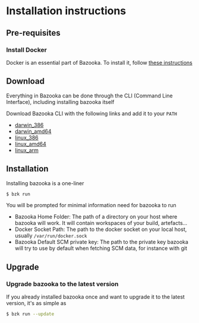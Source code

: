 # Installation instructions

## Pre-requisites

### Install Docker

Docker is an essential part of Bazooka. To install it, follow [these instructions](https://docs.docker.com/installation/)

## Download

Everything in Bazooka can be done through the CLI (Command Line Interface), including installing bazooka itself

Download Bazooka CLI with the following links and add it to your `PATH`

* [darwin_386](https://bintray.com/artifact/download/bazooka/bazooka/bzk_darwin_386/bzk)
* [darwin_amd64](https://bintray.com/artifact/download/bazooka/bazooka/bzk_darwin_amd64/bzk)
* [linux_386](https://bintray.com/artifact/download/bazooka/bazooka/bzk_linux_386/bzk)
* [linux_amd64 ](https://bintray.com/artifact/download/bazooka/bazooka/bzk_linux_amd64/bzk)
* [linux_arm](https://bintray.com/artifact/download/bazooka/bazooka/bzk_linux_arm/bzk)

## Installation

Installing bazooka is a one-liner

```bash
$ bzk run
```

You will be prompted for minimal information need for bazooka to run

* Bazooka Home Folder: The path of a directory on your host where bazooka will work. It will contain workspaces of your build, artefacts...
* Docker Socket Path: The path to the docker socket on your local host, usually `/var/run/docker.sock`
* Bazooka Default SCM private key: The path to the private key bazooka will try to use by default when fetching SCM data, for instance with git

## Upgrade

### Upgrade bazooka to the latest version

If you already installed bazooka once and want to upgrade it to the latest version, it's as simple as

```bash
$ bzk run --update
```
